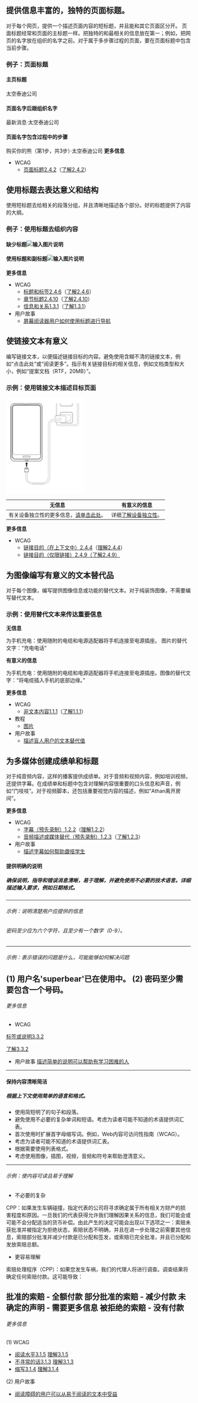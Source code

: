 ## 提供信息丰富的，独特的页面标题。
对于每个网页，提供一个描述页面内容的短标题，并且能和其它页面区分开。
页面标题经常和页面的主标题一样。把独特的和最相关的信息放在第一；例如，把网页的名字放在组织的名字之前。对于属于多步骤过程的页面，要在页面标题中包含当前步骤。
### 例子：页面标题
#### 主页标题 
太空泰迪公司 
#### 页面名字后跟组织名字
最新消息·太空泰迪公司

#### 页面名字包含过程中的步骤
购买你的熊（第1步，共3步）·太空泰迪公司
**更多信息**

- WCAG
   - [页面标题2.4.2](https://www.w3.org/WAI/WCAG21/quickref/#page-titled)（[了解2.4.2](https://www.w3.org/WAI/WCAG21/Understanding/page-titled)）
## 使用标题去表达意义和结构
使用短标题去给相关的段落分组，并且清晰地描述各个部分。好的标题提供了内容的大纲。
### 例子：使用标题去组织内容
#### 缺少标题![输入图片说明](https://images.gitee.com/uploads/images/2019/0301/154836_719fba23_2661990.png "lack.png")
#### 使用标题和副标题![输入图片说明](https://images.gitee.com/uploads/images/2019/0301/154925_538ba1bf_2661990.png "using.png")
**更多信息**
- WCAG
  - [标题和标签2.4.6](https://www.w3.org/WAI/WCAG21/quickref/#headings-and-labels/)（[了解2.4.6](https://www.w3.org/WAI/WCAG21/Understanding/headings-and-labels)）
  - [章节标题2.4.10](https://www.w3.org/WAI/WCAG21/quickref/#section-headings)（[了解2.4.10](https://www.w3.org/WAI/WCAG21/Understanding/section-headings)）
  - [信息和关系1.3.1](https://www.w3.org/WAI/WCAG21/quickref/#info-and-relationships)（[了解1.3.1](https://www.w3.org/WAI/WCAG21/Understanding/info-and-relationships)）
- 用户故事
  - [屏幕阅读器用户如何使用标题进行导航](https://www.w3.org/WAI/people-use-web/user-stories/#accountant)

## 使链接文本有意义

编写链接文本，以便描述链接目标的内容。避免使用含糊不清的链接文本，例如“点击此处”或“阅读更多”。指示有关链接目标的相关信息，例如文档类型和大小，例如“提案文档（RTF，20MB）”。

### 示例：使用链接文本描述目标页面

![image](https://github.com/lightskyblue/Writing-Rranslate/blob/master/1551423819(1).png)

无信息 | 有意义的信息
---|---
有关设备独立性的更多信息，[请单击此处](https://note.youdao.com/)。 | 详细[了解设备独立性](https://note.youdao.com/)。

**更多信息**
- WCAG
  - [链接目的（在上下文中）2.4.4](https://www.w3.org/WAI/WCAG21/quickref/#link-purpose-in-context)（[理解2.4.4](https://www.w3.org/WAI/WCAG21/Understanding/link-purpose-in-context)）
  - [链接目的（仅限链接）2.4.9](https://www.w3.org/WAI/WCAG21/quickref/#link-purpose-link-only)[（了解2.4.9）](https://www.w3.org/WAI/WCAG21/Understanding/link-purpose-link-only)

## 为图像编写有意义的文本替代品
对于每个图像，编写提供图像信息或功能的替代文本。对于纯装饰图像，不需要编写替代文本。

### 示例：使用替代文本来传达重要信息

**无信息**

为手机充电：使用随附的电缆和电源适配器将手机连接至电源插座。 图片的替代文字：“充电电话”

**有意义的信息**

为手机充电：使用随附的电缆和电源适配器将手机连接至电源插座。图像的替代文字：“将电缆插入手机的底部边缘。”

**更多信息**
- WCAG
  - [非文本内容1.1.1](https://www.w3.org/WAI/WCAG21/quickref/#non-text-content)（[了解1.1.1](https://www.w3.org/WAI/WCAG21/Understanding/non-text-content)）
- 教程
  - [图片](https://www.w3.org/WAI/tutorials/images/)
- 用户故事
  - [描述盲人用户的文本替代值](https://www.w3.org/WAI/people-use-web/user-stories/#accountant)

## 为多媒体创建成绩单和标题
对于纯音频内容，这样的播客提供成绩单。对于音频和视频内容，例如培训视频，还提供字幕。在成绩单和标题中包含对理解内容很重要的口头信息和声音，例如“门吱吱”。对于视频脚本，还包括重要视觉内容的描述，例如“Athan离开房间”。

**更多信息**
- WCAG
  - [字幕（预先录制）1.2.2](https://www.w3.org/WAI/WCAG21/quickref/#captions-prerecorded)（[理解1.2.2](https://www.w3.org/WAI/WCAG21/Understanding/captions-prerecorded)）
  - [音频描述或媒体替代（预先录制）1.2.3](https://www.w3.org/WAI/WCAG21/quickref/#audio-description-or-media-alternative-prerecorded)（[了解1.2.3](https://www.w3.org/WAI/WCAG21/Understanding/audio-description-or-media-alternative-prerecorded)）
- 用户故事
  - [描述字幕如何帮助聋哑学生](https://www.w3.org/WAI/people-use-web/user-stories/#onlinestudent)


#### 提供明确的说明
##### 确保说明，指导和错误消息清晰，易于理解，并避免使用不必要的技术语言。详细描述输入要求，例如日期格式。
---
###### 示例：说明清楚用户应提供的信息
###### 密码至少应为六个字符，且至少有一个数字（0-9）。
---
###### 示例：表示错误的问题是什么，可能能够如何解决问题
(1) 用户名'superbear'已在使用中。
(2) 密码至少需要包含一个号码。
---
###### 更多信息
- WCAG

[标签或说明3.3.2](https://www.w3.org/WAI/WCAG21/quickref/#labels-or-instructions)

[了解3.3.2](https://www.w3.org/WAI/WCAG21/Understanding/labels-or-instructions)
- 用户故事 
[描述简单的说明可以帮助有学习困难的人](https://www.w3.org/WAI/people-use-web/user-stories/#supermarketassistant)
---
#### 保持内容清晰简洁
##### 根据上下文使用简单的语言和格式。
- 使用简短明了的句子和段落。
- 避免使用不必要的复杂单词和短语。考虑为读者可能不知道的术语提供词汇表。
- 首次使用时扩展首字母缩写词。例如，Web内容可访问性指南（WCAG）。
- 考虑为读者可能不知道的术语提供词汇表。
- 根据需要使用列表格式。
- 考虑使用图像，插图，视频，音频和符号来帮助澄清意义。
---

###### 示例：使内容可读且易于理解
- 不必要的复杂

CPP：如果发生车辆碰撞，指定代表的公司将寻求确定属于所有相关方财产的损害程度和原因。一旦我们的代表获得允许我们理解因果关系的信息，我们可能会或可能不会分配适当的货币补偿。由此产生的决定可能会出现以下选项之一：索赔未获批准并被指定为拒绝状态，索赔状态不明确，并且在进一步处理之前需要其他信息，索赔部分批准并减少付款是已分配和签发，或索赔已完全批准，并且已分配和发放索赔总额。

- 更容易理解

索赔处理程序（CPP）：如果您发生车祸，我们的代理人将进行调查。调查结果将确定任何索赔付款。这可能导致：

批准的索赔 - 全额付款
部分批准的索赔 - 减少付款
未确定的声明 - 需要更多信息
被拒绝的索赔 - 没有付款
---
###### 更多信息
(1)  WCAG

- [阅读水平3.1.5](https://www.w3.org/WAI/WCAG21/quickref/#reading-level) [理解3.1.5](https://www.w3.org/WAI/WCAG21/Understanding/reading-level)
- [不寻常的话3.1.3](https://www.w3.org/WAI/WCAG21/quickref/#unusual-words) [理解3.1.3](https://www.w3.org/WAI/WCAG21/Understanding/unusual-words)
- [缩写3.1.4](https://www.w3.org/WAI/WCAG21/quickref/#abbreviations) [理解3.1.4](https://www.w3.org/WAI/WCAG21/Understanding/abbreviations)

(2) 用户故事
- [阅读障碍的用户可以从易于阅读的文本中受益](https://www.w3.org/WAI/people-use-web/user-stories/#classroomstudent)
  
